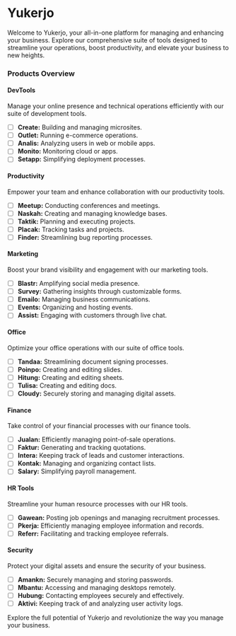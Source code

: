 # Yukerjo
Welcome to Yukerjo, your all-in-one platform for managing and enhancing your business. Explore our comprehensive suite of tools designed to streamline your operations, boost productivity, and elevate your business to new heights.

### Products Overview
#### DevTools
Manage your online presence and technical operations efficiently with our suite of development tools.
- [ ] **Create:** Building and managing microsites.
- [ ] **Outlet:** Running e-commerce operations.
- [ ] **Analis:** Analyzing users in web or mobile apps.
- [ ] **Monito:** Monitoring cloud or apps.
- [ ] **Setapp:** Simplifying deployment processes.

#### Productivity
Empower your team and enhance collaboration with our productivity tools.
- [ ] **Meetup:** Conducting conferences and meetings.
- [ ] **Naskah:** Creating and managing knowledge bases.
- [ ] **Taktik:** Planning and executing projects.
- [ ] **Placak:** Tracking tasks and projects.
- [ ] **Finder:** Streamlining bug reporting processes.

#### Marketing
Boost your brand visibility and engagement with our marketing tools.
- [ ] **Blastr:** Amplifying social media presence.
- [ ] **Survey:** Gathering insights through customizable forms.
- [ ] **Emailo:** Managing business communications.
- [ ] **Events:** Organizing and hosting events.
- [ ] **Assist:** Engaging with customers through live chat.

#### Office
Optimize your office operations with our suite of office tools.
- [ ] **Tandaa:** Streamlining document signing processes.
- [ ] **Poinpo:** Creating and editing slides.
- [ ] **Hitung:** Creating and editing sheets.
- [ ] **Tulisa:** Creating and editing docs.
- [ ] **Cloudy:** Securely storing and managing digital assets.

#### Finance
Take control of your financial processes with our finance tools.
- [ ] **Jualan:** Efficiently managing point-of-sale operations.
- [ ] **Faktur:** Generating and tracking quotations.
- [ ] **Intera:** Keeping track of leads and customer interactions.
- [ ] **Kontak:** Managing and organizing contact lists.
- [ ] **Salary:** Simplifying payroll management.

#### HR Tools
Streamline your human resource processes with our HR tools.
- [ ] **Gawean:** Posting job openings and managing recruitment processes.
- [ ] **Pkerja:** Efficiently managing employee information and records.
- [ ] **Referr:** Facilitating and tracking employee referrals.

#### Security
Protect your digital assets and ensure the security of your business.
- [ ] **Amankn:** Securely managing and storing passwords.
- [ ] **Mbantu:** Accessing and managing desktops remotely.
- [ ] **Hubung:** Contacting employees securely and effectively.
- [ ] **Aktivi:** Keeping track of and analyzing user activity logs.

Explore the full potential of Yukerjo and revolutionize the way you manage your business.
